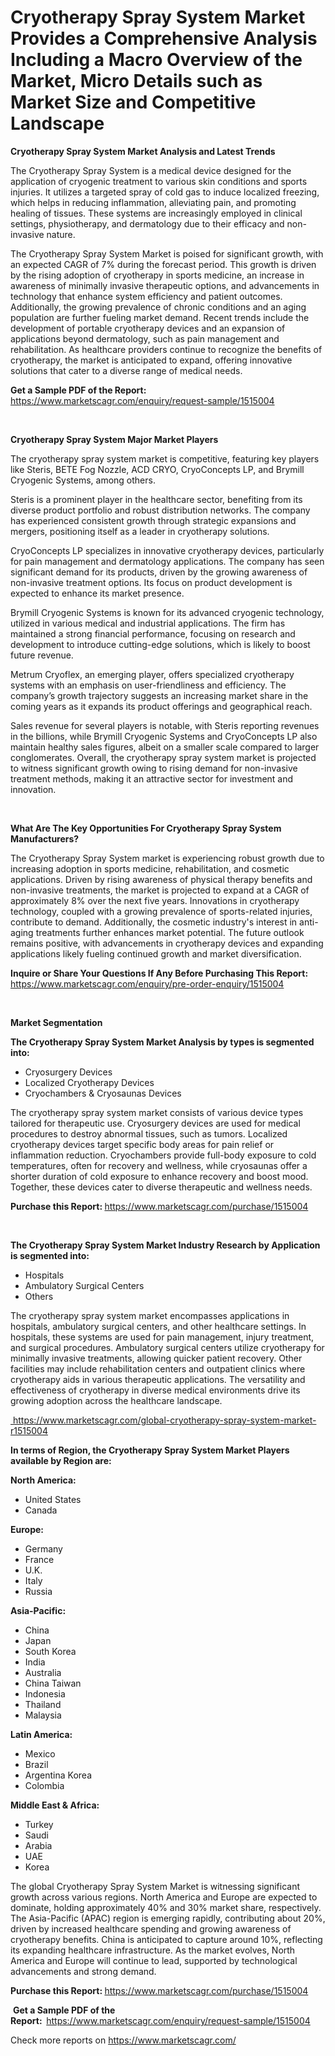 <p><h1>Cryotherapy Spray System Market Provides a Comprehensive Analysis Including a Macro Overview of the Market, Micro Details such as Market Size and Competitive Landscape</h1></p><p><strong>Cryotherapy Spray System Market Analysis and Latest Trends</strong></p>
<p><p>The Cryotherapy Spray System is a medical device designed for the application of cryogenic treatment to various skin conditions and sports injuries. It utilizes a targeted spray of cold gas to induce localized freezing, which helps in reducing inflammation, alleviating pain, and promoting healing of tissues. These systems are increasingly employed in clinical settings, physiotherapy, and dermatology due to their efficacy and non-invasive nature.</p><p>The Cryotherapy Spray System Market is poised for significant growth, with an expected CAGR of 7% during the forecast period. This growth is driven by the rising adoption of cryotherapy in sports medicine, an increase in awareness of minimally invasive therapeutic options, and advancements in technology that enhance system efficiency and patient outcomes. Additionally, the growing prevalence of chronic conditions and an aging population are further fueling market demand. Recent trends include the development of portable cryotherapy devices and an expansion of applications beyond dermatology, such as pain management and rehabilitation. As healthcare providers continue to recognize the benefits of cryotherapy, the market is anticipated to expand, offering innovative solutions that cater to a diverse range of medical needs.</p></p>
<p><strong>Get a Sample PDF of the Report:&nbsp;</strong> <a href="https://www.marketscagr.com/enquiry/request-sample/1515004?utm_campaign=3495&utm_medium=2&utm_source=Github&utm_content=ia&utm_term=29032025&utm_id=cryotherapy-spray-system">https://www.marketscagr.com/enquiry/request-sample/1515004</a></p>
<p>&nbsp;</p>
<p><strong>Cryotherapy Spray System Major Market Players</strong></p>
<p><p>The cryotherapy spray system market is competitive, featuring key players like Steris, BETE Fog Nozzle, ACD CRYO, CryoConcepts LP, and Brymill Cryogenic Systems, among others. </p><p>Steris is a prominent player in the healthcare sector, benefiting from its diverse product portfolio and robust distribution networks. The company has experienced consistent growth through strategic expansions and mergers, positioning itself as a leader in cryotherapy solutions.</p><p>CryoConcepts LP specializes in innovative cryotherapy devices, particularly for pain management and dermatology applications. The company has seen significant demand for its products, driven by the growing awareness of non-invasive treatment options. Its focus on product development is expected to enhance its market presence.</p><p>Brymill Cryogenic Systems is known for its advanced cryogenic technology, utilized in various medical and industrial applications. The firm has maintained a strong financial performance, focusing on research and development to introduce cutting-edge solutions, which is likely to boost future revenue.</p><p>Metrum Cryoflex, an emerging player, offers specialized cryotherapy systems with an emphasis on user-friendliness and efficiency. The company’s growth trajectory suggests an increasing market share in the coming years as it expands its product offerings and geographical reach.</p><p>Sales revenue for several players is notable, with Steris reporting revenues in the billions, while Brymill Cryogenic Systems and CryoConcepts LP also maintain healthy sales figures, albeit on a smaller scale compared to larger conglomerates. Overall, the cryotherapy spray system market is projected to witness significant growth owing to rising demand for non-invasive treatment methods, making it an attractive sector for investment and innovation.</p></p>
<p>&nbsp;</p>
<p><strong>What Are The Key Opportunities For Cryotherapy Spray System Manufacturers?</strong></p>
<p><p>The Cryotherapy Spray System market is experiencing robust growth due to increasing adoption in sports medicine, rehabilitation, and cosmetic applications. Driven by rising awareness of physical therapy benefits and non-invasive treatments, the market is projected to expand at a CAGR of approximately 8% over the next five years. Innovations in cryotherapy technology, coupled with a growing prevalence of sports-related injuries, contribute to demand. Additionally, the cosmetic industry's interest in anti-aging treatments further enhances market potential. The future outlook remains positive, with advancements in cryotherapy devices and expanding applications likely fueling continued growth and market diversification.</p></p>
<p><strong>Inquire or Share Your Questions If Any Before Purchasing This Report:</strong> <a href="https://www.marketscagr.com/enquiry/pre-order-enquiry/1515004?utm_campaign=3495&utm_medium=2&utm_source=Github&utm_content=ia&utm_term=29032025&utm_id=cryotherapy-spray-system">https://www.marketscagr.com/enquiry/pre-order-enquiry/1515004</a></p>
<p>&nbsp;</p>
<p><strong>Market Segmentation</strong></p>
<p><strong>The Cryotherapy Spray System Market Analysis by types is segmented into:</strong></p>
<p><ul><li>Cryosurgery Devices</li><li>Localized Cryotherapy Devices</li><li>Cryochambers & Cryosaunas Devices</li></ul></p>
<p><p>The cryotherapy spray system market consists of various device types tailored for therapeutic use. Cryosurgery devices are used for medical procedures to destroy abnormal tissues, such as tumors. Localized cryotherapy devices target specific body areas for pain relief or inflammation reduction. Cryochambers provide full-body exposure to cold temperatures, often for recovery and wellness, while cryosaunas offer a shorter duration of cold exposure to enhance recovery and boost mood. Together, these devices cater to diverse therapeutic and wellness needs.</p></p>
<p><strong>Purchase this Report:&nbsp;</strong><a href="https://www.marketscagr.com/purchase/1515004?utm_campaign=3495&utm_medium=2&utm_source=Github&utm_content=ia&utm_term=29032025&utm_id=cryotherapy-spray-system">https://www.marketscagr.com/purchase/1515004</a></p>
<p>&nbsp;</p>
<p><strong>The Cryotherapy Spray System Market Industry Research by Application is segmented into:</strong></p>
<p><ul><li>Hospitals</li><li>Ambulatory Surgical Centers</li><li>Others</li></ul></p>
<p><p>The cryotherapy spray system market encompasses applications in hospitals, ambulatory surgical centers, and other healthcare settings. In hospitals, these systems are used for pain management, injury treatment, and surgical procedures. Ambulatory surgical centers utilize cryotherapy for minimally invasive treatments, allowing quicker patient recovery. Other facilities may include rehabilitation centers and outpatient clinics where cryotherapy aids in various therapeutic applications. The versatility and effectiveness of cryotherapy in diverse medical environments drive its growing adoption across the healthcare landscape.</p></p>
<p><a href="https://www.marketscagr.com/global-cryotherapy-spray-system-market-r1515004?utm_campaign=3495&utm_medium=2&utm_source=Github&utm_content=ia&utm_term=29032025&utm_id=cryotherapy-spray-system">&nbsp;https://www.marketscagr.com/global-cryotherapy-spray-system-market-r1515004</a></p>
<p><strong>In terms of Region, the Cryotherapy Spray System Market Players available by Region are:</strong></p>
<p>
    <p> <strong> North America: </strong>
        <ul>
            <li>United States</li>
            <li>Canada</li>
        </ul>
        </p> 
    <p> <strong> Europe: </strong>
        <ul>
            <li>Germany</li>
            <li>France</li>
            <li>U.K.</li>
            <li>Italy</li>
            <li>Russia</li>
        </ul>
        </p> 
    <p> <strong> Asia-Pacific: </strong>
        <ul>
            <li>China</li>
            <li>Japan</li>
            <li>South Korea</li>
            <li>India</li>
            <li>Australia</li>
            <li>China Taiwan</li>
            <li>Indonesia</li>
            <li>Thailand</li>
            <li>Malaysia</li>
        </ul>
        </p> 
    <p> <strong> Latin America: </strong>
        <ul>
            <li>Mexico</li>
            <li>Brazil</li>
            <li>Argentina Korea</li>
            <li>Colombia</li>
        </ul>
        </p> 
    <p> <strong> Middle East & Africa: </strong>
        <ul>
            <li>Turkey</li>
            <li>Saudi</li>
            <li>Arabia</li>
            <li>UAE</li>
            <li>Korea</li>
        </ul>
    </p>
    </p>
<p><p>The global Cryotherapy Spray System Market is witnessing significant growth across various regions. North America and Europe are expected to dominate, holding approximately 40% and 30% market share, respectively. The Asia-Pacific (APAC) region is emerging rapidly, contributing about 20%, driven by increased healthcare spending and growing awareness of cryotherapy benefits. China is anticipated to capture around 10%, reflecting its expanding healthcare infrastructure. As the market evolves, North America and Europe will continue to lead, supported by technological advancements and strong demand.</p></p>
<p><strong>Purchase this Report: </strong><a href="https://www.marketscagr.com/purchase/1515004?utm_campaign=3495&utm_medium=2&utm_source=Github&utm_content=ia&utm_term=29032025&utm_id=cryotherapy-spray-system">https://www.marketscagr.com/purchase/1515004</a></p>
<p>&nbsp;<strong>Get a Sample PDF of the Report:&nbsp;&nbsp;</strong><a href="https://www.marketscagr.com/enquiry/request-sample/1515004?utm_campaign=3495&utm_medium=2&utm_source=Github&utm_content=ia&utm_term=29032025&utm_id=cryotherapy-spray-system">https://www.marketscagr.com/enquiry/request-sample/1515004</a></p>
<p><strong></strong></p>
<p>Check more reports on <a href="https://www.marketscagr.com/?utm_campaign=3495&utm_medium=2&utm_source=Github&utm_content=ia&utm_term=29032025&utm_id=cryotherapy-spray-system">https://www.marketscagr.com/</a></p>